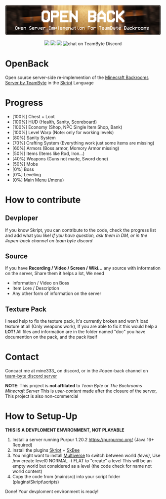![image](https://github.com/CroissantDuNord/OpenBack/blob/main/media/banner.png?raw=true)
<p align="center">
    <a href="https://creativecommons.org/licenses/by-nc/4.0/deed" alt="License">
        <img src="https://img.shields.io/badge/License-CC--BY--NC%204.0-blue?logo=creativecommons&logoColor=white" /></a>
    <a href="https://docs.skriptlang.org/" alt="Skript">
        <img src="https://img.shields.io/badge/Made_With-Skript-orange?logo=minetest&logoColor=orange" /></a>
    <a href="#sponsors" alt="Sponsors on Open Collective">
        <img src="https://img.shields.io/badge/Public_Server-Down-red?logo=spigotmc&logoColor=orange" /></a>
        <img src="https://img.shields.io/discord/904766029014650992?logo=discord"
            alt="chat on TeamByte Discord"></a>
</p>

# OpenBack
Open source server-side re-implemention of the [Minecraft Backrooms Server by TeamByte](https://www.thebackrooms.gg/) in the [Skript](https://github.com/SkriptLang/Skript) Language

# Progress
* [100%] Chest + Loot
* [100%] HUD (Health, Sanity, Scoreboard)
* [100%] Economy (Shop, NPC Single Item Shop, Bank)
* [100%] Level Warp (Note: only for working levels)
* [80%] Sanity System
* [70%] Crafting System (Everything work just some items are missing)
* [60%] Armors (Boss armor, Momory Armor missing)
* [50%] Items (Items like Rod, Iron...)
* [40%] Weapons (Guns not made, Sword done)
* [50%] Mobs
* [0%] Boss
* [0%] Leveling
* [0%] Main Menu (/menu)
# How to contribute

## Devploper
If you know Skript, you can contribute to the code, check the progress list and add what you like!
*If you have question, ask them in DM, or in the #open-back channel on team byte discord*

## Source
If you have **Recording / Video / Screen / Wiki...** any source with information on the server, Share them it helps a lot, We need
- Information / Video on Boss
- Item Lore / Description
- Any other form of information on the server

## Texture Pack
I need help to fix the texture pack, It's currently broken and won't load texture at all (Only weapons work), If you are able to fix it this would help a **LOT!**
All files and information are in the folder named "doc" you have documention on the pack, and the pack itself

# Contact
Concact me at mine333_ on discord, or in the #open-back channel on [team-byte discord server](https://discord.gg/AKxATpNa)

**NOTE**: This project is **not affilated** to *Team Byte* or *The Backrooms Minecraft Server* This is *user-content* made after the closure of the server, This project is also non-commercial

# How to Setup-Up
**THIS IS A DEVPLOMENT ENVIRONMENT, NOT PLAYABLE**

1. Install a server running Purpur 1.20.2 https://purpurmc.org/ (Java 16+ Required)
2. Install the plugins [Skript](https://github.com/SkriptLang/Skript) + [SkBee](https://github.com/ShaneBeee/SkBee)
3. You might want to install [Multiverse](https://github.com/Multiverse/Multiverse-Core) to switch between world *(level)*, Use /mv create level0 NORMAL -t FLAT to "create" a level
This will be an empty world but considered as a level (the code check for name not world content)
4. Copy the code from (main/src) into your script folder (plugins\Skript\scripts)

Done! Your devploment environment is ready!
